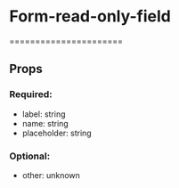 
# Form-read-only-field
======================
## Props

### Required:
  - label: string
  - name: string
  - placeholder: string

### Optional:
  - other: unknown
